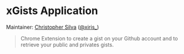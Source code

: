 # xGists Application

Maintainer: [Christopher Silva](https://github.com/xiris) ([@xiris_](http://twitter.com/xiris_))

> Chrome Extension to create a gist on your Github account and to retrieve your public and privates gists.


